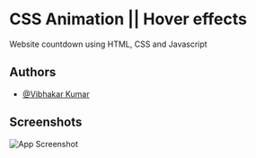 
# CSS Animation || Hover effects 

Website countdown using HTML, CSS and Javascript


## Authors

- [@Vibhakar Kumar](https://github.com/iamvibhakar)


## Screenshots

![App Screenshot](https://raw.githubusercontent.com/iamvibhakar/css_Animation/main/output.gif)